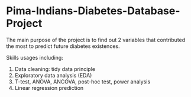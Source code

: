 # Pima-Indians-Diabetes-Database-Project

The main purpose of the project is to find out 2 variables that contributed the most to predict future diabetes existences. 

Skills usages including:
  1. Data cleaning: tidy data principle
  2. Exploratory data analysis (EDA)
  3. T-test, ANOVA, ANCOVA, post-hoc test, power analysis
  4. Linear regression prediction
